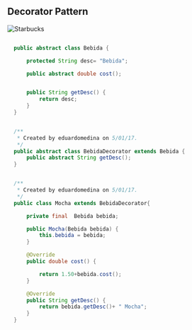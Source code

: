## Decorator Pattern

![Starbucks](http://www.allthingstarget.com/wp-content/uploads/2012/06/Screen-shot-2012-06-28-at-8.33.03-AM.png)


``` java

  public abstract class Bebida {

      protected String desc= "Bebida";

      public abstract double cost();


      public String getDesc() {
          return desc;
      }
  }
```

```java

  /**
   * Created by eduardomedina on 5/01/17.
   */
  public abstract class BebidaDecorator extends Bebida {
      public abstract String getDesc();
  }

```
```java

  /**
   * Created by eduardomedina on 5/01/17.
   */
  public class Mocha extends BebidaDecorator{

      private final  Bebida bebida;

      public Mocha(Bebida bebida) {
          this.bebida = bebida;
      }

      @Override
      public double cost() {

          return 1.50+bebida.cost();
      }

      @Override
      public String getDesc() {
          return bebida.getDesc()+ " Mocha";
      }
  }

```
